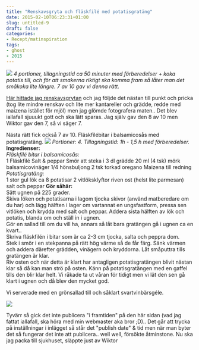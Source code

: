 ```yaml
---
title: "Renskavsgryta och fläskfilé med potatisgratäng"
date: 2015-02-10T06:23:31+01:00
slug: untitled-9
draft: false
categories:
- Recept/matinspiration
tags:
- ghost
- 2015
---
```


![](/assets/images/ghost/2015/02/renska.jpg)
*4 portioner, tillagningstid ca 50 minuter med förberedelser + koka potatis till, och för att smakerna riktigt ska komma fram så låter man det småkoka lite längre. 7 av 10 gav vi denna rätt.*

[Här hittade jag renskavsgrytan](http://www.recept.nu/anders-leven/soppor-grytor/kott/gryta-pa-renskav/) och jag följde det nästan till punkt och pricka (tog lite mindre renskav och lite mer kantareller och grädde, redde med maizena istället för mjöl) men jag glömde fotografera maten.. Det blev iallafall sjuuukt gott och ska lätt sparas. Jag själv gav den 8 av 10 men Wiktor gav den 7, så vi säger 7.

Nästa rätt fick också 7 av 10. Fläskfilébitar i balsamicosås med potatisgratäng.
![](/assets/images/ghost/2015/02/20150205_170924.jpg)
*Portioner: 4. Tillagningstid: 1h - 1,5 h med förberedelser.*<br>
**Ingredienser:**<br>
*Fläskfilé bitar i balsamicosås:*<br>
1 Fläskfilé
Salt & peppar
Smör att steka i
3 dl grädde
20 ml (4 tsk) mörk balsamicovinäger
1/4 hönsbuljong
2 tsk torkad oregano
Maizena till redning
*Potatisgratäng:*<br>
1 stor gul lök
ca 8 potatisar
2 vitlöksklyftor
riven ost (helst lite parmesan)
salt och peppar
**Gör såhär:**<br>
Sätt ugnen på 225 grader.<br>Skiva löken och potatisarna i lagom tjocka skivor (använd matberedare om du har) och lägg hälften i lager om vartannat en ungsfastform, pressa sen vitlöken och krydda med salt och peppar. Addera sista hälften av lök och potatis, blanda om och ställ in i ugnen.<br>Gör en sallad till om du vill ha, annars så låt bara gratängen gå i ugnen ca en kvart..<br>
Skriva fläskfilén i bitar som är ca 2-3 cm tjocka, salta och peppra dom.<br> Stek i smör i en stekpanna på rätt hög värme så de får färg. Sänk värmen och addera därefter grädden, vinägern och kryddorna. Låt småputtra tills gratängen är klar.<br> Riv osten och när detta är klart har antagligen potatisgratängen blivit nästan klar så då kan man strö på osten. 
Känn på potatisgratängen med en gaffel tills den blir klar helt. Vi råkade ta ut våran för tidigt men vi lät den sen gå klart i ugnen och då blev den mycket god.

Vi serverade med en grönsallad till och såklart svartvinbärsgéle.

![](/assets/images/ghost/2015/02/avdelare-4.jpg)

Tyvärr så gick det inte publicera "i framtiden" på den här sidan (vad jag fattat iallafall, ska höra med min webmaster aka bror ;D).. Det går att trycka på inställningar i inlägget så står det "publish date" & tid men när man byter det så fungerar det inte att publicera..  well well, försökte åtminstone. Nu ska jag packa till sjukhuset, släppte just av Wiktor



